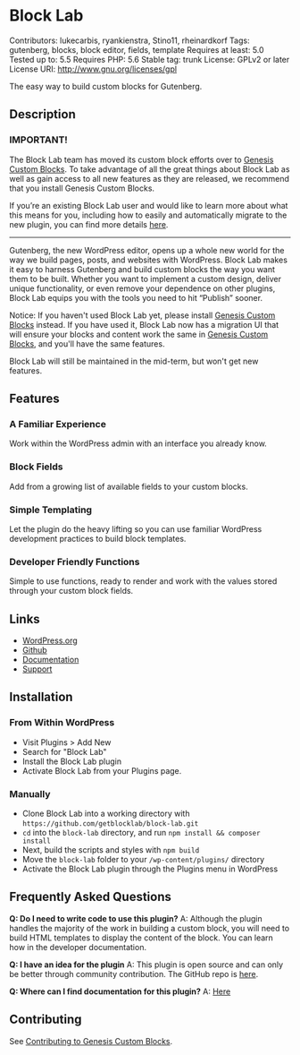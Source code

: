 # Block Lab #

Contributors: lukecarbis, ryankienstra, Stino11, rheinardkorf
Tags: gutenberg, blocks, block editor, fields, template
Requires at least: 5.0
Tested up to: 5.5
Requires PHP: 5.6
Stable tag: trunk
License: GPLv2 or later
License URI: http://www.gnu.org/licenses/gpl

The easy way to build custom blocks for Gutenberg.

## Description ##

### IMPORTANT! ###
The Block Lab team has moved its custom block efforts over to [Genesis Custom Blocks](https://wordpress.org/plugins/genesis-custom-blocks/). To take advantage of all the great things about Block Lab as well as gain access to all new features as they are released, we recommend that you install Genesis Custom Blocks.

If you’re an existing Block Lab user and would like to learn more about what this means for you, including how to easily and automatically migrate to the new plugin, you can find more details [here](https://getblocklab.com/welcome-to-genesis-custom-blocks).

----

Gutenberg, the new WordPress editor, opens up a whole new world for the way we build pages, posts, and websites with WordPress. Block Lab makes it easy to harness Gutenberg and build custom blocks the way you want them to be built. Whether you want to implement a custom design, deliver unique functionality, or even remove your dependence on other plugins, Block Lab equips you with the tools you need to hit “Publish” sooner.

Notice: If you haven't used Block Lab yet, please install [Genesis Custom Blocks](https://wordpress.org/plugins/genesis-custom-blocks) instead. If you have used it, Block Lab now has a migration UI that will ensure your blocks and content work the same in [Genesis Custom Blocks](https://wordpress.org/plugins/genesis-custom-blocks), and you'll have the same features.

Block Lab will still be maintained in the mid-term, but won't get new features.

## Features ##

### A Familiar Experience ###
Work within the WordPress admin with an interface you already know.

### Block Fields ###
Add from a growing list of available fields to your custom blocks.

### Simple Templating ###
Let the plugin do the heavy lifting so you can use familiar WordPress development practices to build block templates.

### Developer Friendly Functions ###
Simple to use functions, ready to render and work with the values stored through your custom block fields.

## Links ##
* [WordPress.org](https://wordpress.org/plugins/block-lab)
* [Github](https://github.com/getblocklab/block-lab)
* [Documentation](https://getblocklab.com/docs)
* [Support](https://wordpress.org/support/plugin/block-lab)

## Installation ##
### From Within WordPress ###
* Visit Plugins > Add New
* Search for "Block Lab"
* Install the Block Lab plugin
* Activate Block Lab from your Plugins page.

### Manually ###
* Clone Block Lab into a working directory with `https://github.com/getblocklab/block-lab.git`
* `cd` into the `block-lab` directory, and run `npm install && composer install`
* Next, build the scripts and styles with `npm build`
* Move the `block-lab` folder to your `/wp-content/plugins/` directory
* Activate the Block Lab plugin through the Plugins menu in WordPress

## Frequently Asked Questions ###
**Q: Do I need to write code to use this plugin?**
A: Although the plugin handles the majority of the work in building a custom block, you will need to build HTML templates to display the content of the block. You can learn how in the developer documentation.

**Q: I have an idea for the plugin**
A: This plugin is open source and can only be better through community contribution. The GitHub repo is [here](https://github.com/getblocklab/block-lab).

**Q: Where can I find documentation for this plugin?**
A: [Here](https://getblocklab.com/docs/)

## Contributing ##

See [Contributing to Genesis Custom Blocks](https://github.com/studiopress/genesis-custom-blocks/blob/develop/CONTRIBUTING.md).
